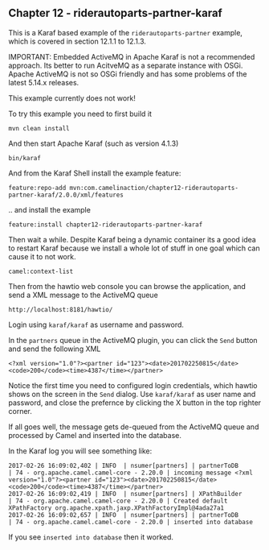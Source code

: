 Chapter 12 - riderautoparts-partner-karaf
-----------------------------------------

This is a Karaf based example of the `riderautoparts-partner` example, which is covered in section 12.1.1 to 12.1.3.

IMPORTANT: Embedded ActiveMQ in Apache Karaf is not a recommended approach.
Its better to run AcitveMQ as a separate instance with OSGi.
 Apache ActiveMQ is not so OSGi friendly and has some problems of the latest 5.14.x releases.
 
This example currently does not work! 


To try this example you need to first build it

    mvn clean install

And then start Apache Karaf (such as version 4.1.3)

    bin/karaf

And from the Karaf Shell install the example feature:

    feature:repo-add mvn:com.camelinaction/chapter12-riderautoparts-partner-karaf/2.0.0/xml/features

.. and install the example

    feature:install chapter12-riderautoparts-partner-karaf

Then wait a while. Despite Karaf being a dynamic container its a good idea to restart Karaf
because we install a whole lot of stuff in one goal which can cause it to not work.

    camel:context-list

Then from the hawtio web console you can browse the application, and send a XML message to the ActiveMQ queue

    http://localhost:8181/hawtio/

Login using `karaf/karaf` as username and password.


In the `partners` queue in the ActiveMQ plugin, you can click the `Send` button and send the following XML

    <?xml version="1.0"?><partner id="123"><date>201702250815</date><code>200</code><time>4387</time></partner>

Notice the first time you need to configured login credentials, which hawtio shows on the screen in the `Send` dialog.
Use `karaf/karaf` as user name and password, and close the prefernce by clicking the X button in the top righter corner.


If all goes well, the message gets de-queued from the ActiveMQ queue and processed by Camel and inserted into the database.

In the Karaf log you will see something like:

```
2017-02-26 16:09:02,402 | INFO  | nsumer[partners] | partnerToDB                      | 74 - org.apache.camel.camel-core - 2.20.0 | incoming message <?xml version="1.0"?><partner id="123"><date>201702250815</date><code>200</code><time>4387</time></partner>
2017-02-26 16:09:02,419 | INFO  | nsumer[partners] | XPathBuilder                     | 74 - org.apache.camel.camel-core - 2.20.0 | Created default XPathFactory org.apache.xpath.jaxp.XPathFactoryImpl@4ada27a1
2017-02-26 16:09:02,657 | INFO  | nsumer[partners] | partnerToDB                      | 74 - org.apache.camel.camel-core - 2.20.0 | inserted into database
```

If you see `inserted into database` then it worked.

